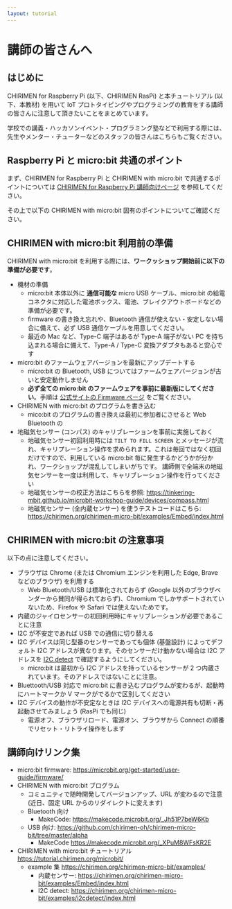 ```yaml
---
layout: tutorial
---
```


# 講師の皆さんへ

## はじめに

CHIRIMEN for Raspberry Pi (以下、CHIRIMEN RasPi) と本チュートリアル (以下、本教材) を用いて IoT プロトタイピングやプログラミングの教育をする講師の皆さんに注意して頂きたいことをまとめています。

学校での講義・ハッカソンイベント・プログラミング塾などで利用する際には、先生やメンター・チューターなどのスタッフの皆さんはこちらもご覧ください。

## Raspberry Pi と micro:bit 共通のポイント

まず、CHIRIMEN for Raspberry Pi と CHIRIMEN with micro:bit で共通するポイントについては [CHIRIMEN for Raspberry Pi 講師向けページ](../raspi/teacher.md) を参照してください。

その上で以下の CHIRIMEN with micro:bit 固有のポイントについてご確認ください。

## CHIRIMEN with micro:bit 利用前の準備

CHIRIMEN with micro:bit を利用する際には、**ワークッショップ開始前に以下の準備が必要です**。

- 機材の準備
  - micro:bit 本体以外に **通信可能な** micro USB ケーブル、micro:bit の給電コネクタに対応した電池ボックス、電池、ブレイクアウトボードなどの準備が必要です。
  - firmware の書き換え忘れや、Bluetooth 通信が使えない・安定しない場合に備えて、必ず USB 通信ケーブルを用意してください。
  - 最近の Mac など、Type-C 端子はあるが Type-A 端子がない PC を持ち込まれる場合に備えて、Type-A / Type-C 変換アダプタもあると安心です
- micro:bit のファームウェアバージョンを最新にアップデートする
  - micro:bit の Bluetooth, USB についてはファームウェアバージョンが古いと安定動作しません
  - **必ず全ての micro:bit のファームウェアを事前に最新版にしてください**。手順は [公式サイトの Firmware ページ](https://microbit.org/get-started/user-guide/firmware/) をご覧ください。
- CHIRIMEN with micro:bit のプログラムを書き込む
  - mico:bit のプログラムの書き換えは最初に参加者にさせると Web Bluetooth の
- 地磁気センサー (コンパス) のキャリブレーションを事前に実施しておく
  - 地磁気センサー初回利用時には `TILT TO FILL SCREEN` とメッセージが流れ、キャリプレーション操作を求められます。これは毎回ではなく初回だけですので、利用している micro:bit 毎に発生するかどうかが分かれ、ワークショップが混乱してしまいがちです。
    講師側で全端末の地磁気センサーを一度は利用して、キャリブレーション操作を行ってください
  - 地磁気センサーの校正方法はこちらを参照: https://tinkering-mbit.github.io/microbit-workshop-guide/devices/compass.html
  - 地磁気センサー (全内蔵センサー) を使うテストコードはこちら: https://chirimen.org/chirimen-micro-bit/examples/Embed/index.html

## CHIRIMEN with micro:bit の注意事項

以下の点に注意してください。

- ブラウザは Chrome (または Chromium エンジンを利用した Edge, Brave などのブラウザ) を利用する
  - Web Bluetooth/USB は標準化されておらず (Google 以外のブラウザベンダーから賛同が得られておらず)、Chromium でしかサポートされていないため、Firefox や Safari では使えないためです。
- 内蔵のジャイロセンサーの初回利用時にキャリブレーションが必要であることに注意
- I2C が不安定であれば USB での通信に切り替える
- I2C デバイスは同じ型番のセンサーであっても個体 (基盤設計) によってデフォルト I2C アドレスが異なります。そのセンサーだけ動かない場合は I2C アドレスを [I2C detect](https://chirimen.org/chirimen-micro-bit/examples/i2cdetect/index.html) で確認するようにしてください。
  - micro:bit は最初から I2C アドレスを持っているセンサーが 2 つ内蔵されています。そのアドレスではないことに注意。
- Bluettooth/USB 対応で micro:bit に書き込むプログラムが変わるが、起動時にハートマークか V マークがでるかで区別してください
- I2C デバイスの動作が不安定なときは I2C デバイスへの電源共有も切断・再起動させてみましょう (RasPi でも同じ)
  - 電源オフ、ブラウザリロード、電源オン、ブラウザから Connect の順番でリセット・リトライ操作をします

## 講師向けリンク集

- micro:bit firmware: https://microbit.org/get-started/user-guide/firmware/
- CHIRIMEN with micro:bit ブログラム
  - コミュニティで随時開発してバージョンアップ、URL が変わるので注意 (近日、固定 URL からのリダイレクトに変えます)
  - Bluetooth 向け
    - MakeCode: https://makecode.microbit.org/_Jh51P7beW6Kb
  - USB 向け: https://github.com/chirimen-oh/chirimen-micro-bit/tree/master/alpha
    - MakeCode https://makecode.microbit.org/_XPuM8WFsKR2E
- CHIRIMEN with micro:bit チュートリアル https://tutorial.chirimen.org/microbit/
  - example 集 https://chirimen.org/chirimen-micro-bit/examples/
    - 内蔵センサー: https://chirimen.org/chirimen-micro-bit/examples/Embed/index.html
    - I2C detect: https://chirimen.org/chirimen-micro-bit/examples/i2cdetect/index.html



